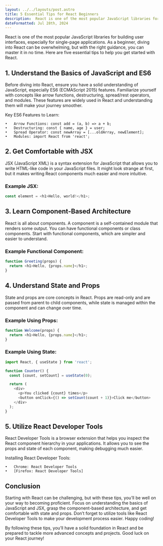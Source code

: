 ```yaml
---
layout: ../../layouts/post.astro
title: 5 Essential Tips for React Beginners
description:  React is one of the most popular JavaScript libraries for building user interfaces, especially for single-page applications. As a beginner, diving into React can be overwhelming, but with the right guidance, you can master it in no time. Here are five essential tips to help you get started with React.
dateFormatted: Jul 28th, 2024
---
```

React is one of the most popular JavaScript libraries for building user interfaces, especially for single-page applications. As a beginner, diving into React can be overwhelming, but with the right guidance, you can master it in no time. Here are five essential tips to help you get started with React.

## 1. Understand the Basics of JavaScript and ES6
Before diving into React, ensure you have a solid understanding of JavaScript, especially ES6 (ECMAScript 2015) features. Familiarize yourself with concepts like arrow functions, destructuring, spread/rest operators, and modules. These features are widely used in React and understanding them will make your journey smoother.

Key ES6 Features to Learn:

	•	Arrow Functions: const add = (a, b) => a + b;
	•	Destructuring: const { name, age } = user;
	•	Spread Operator: const newArray = [...oldArray, newElement];
	•	Modules: import React from 'react';

## 2. Get Comfortable with JSX
JSX (JavaScript XML) is a syntax extension for JavaScript that allows you to write HTML-like code in your JavaScript files. It might look strange at first, but it makes writing React components much easier and more intuitive.

### Example JSX: 
```javascript
const element = <h1>Hello, world!</h1>;
```
## 3. Learn Component-Based Architecture
React is all about components. A component is a self-contained module that renders some output. You can have functional components or class components. Start with functional components, which are simpler and easier to understand.

### Example Functional Component:
```javascript
function Greeting(props) {
  return <h1>Hello, {props.name}</h1>;
}
```
## 4. Understand State and Props

State and props are core concepts in React. Props are read-only and are passed from parent to child components, while state is managed within the component and can change over time.
### Example Using Props:

```javascript 
function Welcome(props) {
  return <h1>Hello, {props.name}</h1>;
}
```
### Example Using State:
```javascript
import React, { useState } from 'react';

function Counter() {
  const [count, setCount] = useState(0);

  return (
    <div>
      <p>You clicked {count} times</p>
      <button onClick={() => setCount(count + 1)}>Click me</button>
    </div>
  );
}
```
## 5. Utilize React Developer Tools

React Developer Tools is a browser extension that helps you inspect the React component hierarchy in your applications. It allows you to see the props and state of each component, making debugging much easier.

Installing React Developer Tools:

	•	Chrome: React Developer Tools
	•	[Firefox: React Developer Tools]

## Conclusion

Starting with React can be challenging, but with these tips, you’ll be well on your way to becoming proficient. Focus on understanding the basics of JavaScript and JSX, grasp the component-based architecture, and get comfortable with state and props. Don’t forget to utilize tools like React Developer Tools to make your development process easier. Happy coding!

By following these tips, you’ll have a solid foundation in React and be prepared to tackle more advanced concepts and projects. Good luck on your React journey!
